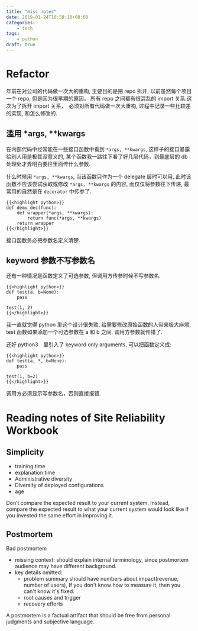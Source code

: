 ```yaml
---
title: "misc notes"
date: 2019-01-24T10:58:10+08:00
categories:
    - tech
tags:
    - python
draft: true
---
```


#  Refactor

年前在对公司的代码做一次大的重构, 主要目的是把 repo 拆开, 以前虽然每个项目一个 repo, 但是因为很早期的原因， 所有 repo 之间都有很混乱的 import 关系.这次为了拆开 import 关系，　必须对所有代码做一次大重构, 过程中记录一些比较差的实现, 和怎么修改的.

## 滥用 *args, **kwargs

在内部代码中经常能在一些接口函数中看到 `*args, **kwargs`, 这样子的接口暴露给别人用是极其没意义的, 某个函数我一路往下看了好几层代码，到最底层的
db 处理处才弄明白要往里面传什么参数.

什么时候用 `*args, **kwargs`, 当该函数只作为一个 delegate 层时可以用, 此时该函数不应该尝试获取或修改 `*args, **kwargs` 的内容, 而仅仅将参数往下传递,
最常用的自然是在 `decorator` 中传参了.


    {{<highlight python>}}
    def demo_dec(func):
        def wrapper(*args, **kwargs):
            return func(*args, **kwargs)
        return wrapper
    {{</highlight>}}

接口函数务必把参数名定义清楚.

## keyword 参数不写参数名

还有一种情况是函数定义了可选参数, 但调用方传参时候不写参数名.

    {{<highlight python>}}
    def test(a, b=None):
        pass

    test(1, 2)
    {{</highlight>}}

我一直就觉得 python 里这个设计很失败, 给需要修改原始函数的人带来极大麻烦, test 函数如果添加一个可选参数在 a 和 b 之间, 调用方参数就传错了.

还好 python3　里引入了 keyword only arguments, 可以把函数定义成:

    {{<highlight python>}}
    def test(a, *, b=None):
        pass

    test(1, b=2)
    {{</highlight>}}

调用方必须显示写参数名，否则直接报错.

# Reading notes of Site Reliability Workbook

## Simplicity

- training time
- explanation time
- Administrative diversity
- Diversity of deployed configurations
- age


 Don’t compare the expected result to your current system. Instead, compare the expected result to what your current system would look like if you invested the same effort in improving it.

 ## Postmortem

Bad postmortem

 - missing context: should explain internal terminology, since postmortem audience may have different background.
 - key details omitted:
    - problem summary should have numbers about impact(revenue, number of users), If you don't know how to measure it, then you can't know it's fixed.
    - root causes and trigger
    - recovery efforts

A postmortem is a factual artifact that should be free from personal judgments and subjective language.